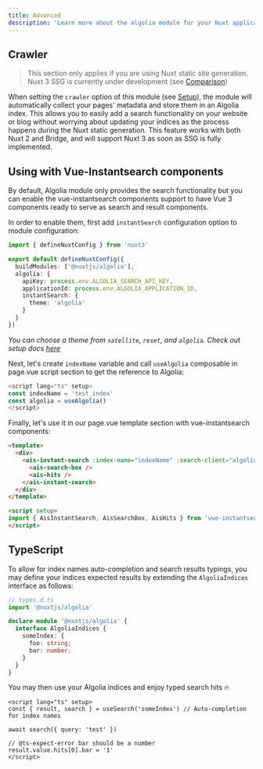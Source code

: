 ```yaml
---
title: Advanced
description: 'Learn more about the algolia module for your Nuxt application.'
---
```


## Crawler

> This section only applies if you are using Nuxt static site generation.
> Nuxt 3 SSG is currently under development (see [Comparison](https://v3.nuxtjs.org/getting-started/introduction#comparison))

When setting the `crawler` option of this module (see [Setup](/setup#crawler)), the module will automatically collect your pages' metadata and store them in an Algolia index. This allows you to easily add a search functionality on your website or blog without worrying about updating your indices as the process happens during the Nuxt static generation. This feature works with both Nuxt 2 and Bridge, and will support Nuxt 3 as soon as SSG is fully implemented.

## Using with Vue-Instantsearch components

By default, Algolia module only provides the search functionality but you can enable the vue-instantsearch components support to have Vue 3 components ready to serve as search and result components.

In order to enable them, first add `instantSearch` configuration option to module configuration:

```ts
import { defineNuxtConfig } from 'nuxt3'

export default defineNuxtConfig({
  buildModules: ['@nuxtjs/algolia'],
  algolia: {
    apiKey: process.env.ALGOLIA_SEARCH_API_KEY,
    applicationId: process.env.ALGOLIA_APPLICATION_ID,
    instantSearch: {
      theme: 'algolia'
    }
  }
})
```

*You can choose a theme from `satellite`, `reset`, and `algolia`. Check out setup docs [here](/setup#instantSearch)*

Next, let's create `indexName` variable and call `useAlgolia` composable in page.vue script section to get the reference to Algolia:

```ts
<script lang="ts" setup>
const indexName = 'test_index' 
const algolia = useAlgolia()
</script>
```

Finally, let's use it in our page.vue template section with vue-instantsearch components:

```html
<template>
  <div>
    <ais-instant-search :index-name="indexName" :search-client="algolia">
      <ais-search-box />
      <ais-hits />
    </ais-instant-search>
  </div>
</template>

<script setup>
import { AisInstantSearch, AisSearchBox, AisHits } from 'vue-instantsearch/vue3/es'
</script>
```

## TypeScript

To allow for index names auto-completion and search results typings, you may define your indices expected results by extending the `AlgoliaIndices` interface as follows:

```ts
// types.d.ts
import '@nuxtjs/algolia'

declare module '@nuxtjs/algolia' {
  interface AlgoliaIndices {
    someIndex: {
      foo: string;
      bar: number;
    }
  }
}
```

You may then use your Algolia indices and enjoy typed search hits 🔥

```vue
<script lang="ts" setup>
const { result, search } = useSearch('someIndex') // Auto-completion for index names

await search({ query: 'test' }) 

// @ts-expect-error bar should be a number
result.value.hits[0].bar = '1'
</script>
```
